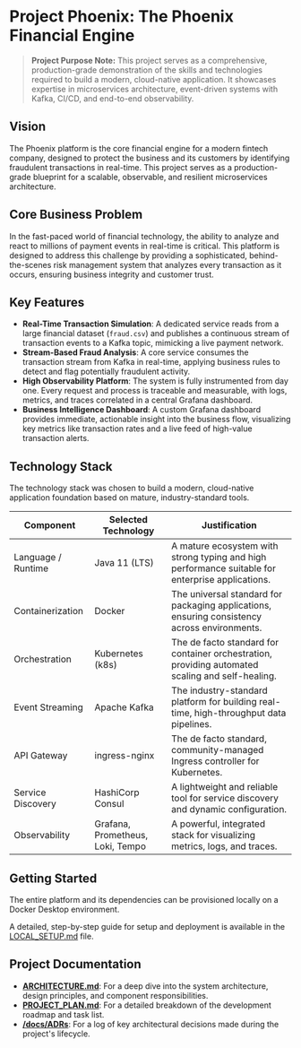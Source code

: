 # Project Phoenix: The Phoenix Financial Engine

> **Project Purpose Note:** This project serves as a comprehensive, production-grade demonstration of the skills and technologies required to build a modern, cloud-native application. It showcases expertise in microservices architecture, event-driven systems with Kafka, CI/CD, and end-to-end observability.

## Vision

The Phoenix platform is the core financial engine for a modern fintech company, designed to protect the business and its customers by identifying fraudulent transactions in real-time. This project serves as a production-grade blueprint for a scalable, observable, and resilient microservices architecture.

## Core Business Problem

In the fast-paced world of financial technology, the ability to analyze and react to millions of payment events in real-time is critical. This platform is designed to address this challenge by providing a sophisticated, behind-the-scenes risk management system that analyzes every transaction as it occurs, ensuring business integrity and customer trust.

## Key Features

* **Real-Time Transaction Simulation**: A dedicated service reads from a large financial dataset (`fraud.csv`) and publishes a continuous stream of transaction events to a Kafka topic, mimicking a live payment network.
* **Stream-Based Fraud Analysis**: A core service consumes the transaction stream from Kafka in real-time, applying business rules to detect and flag potentially fraudulent activity.
* **High Observability Platform**: The system is fully instrumented from day one. Every request and process is traceable and measurable, with logs, metrics, and traces correlated in a central Grafana dashboard.
* **Business Intelligence Dashboard**: A custom Grafana dashboard provides immediate, actionable insight into the business flow, visualizing key metrics like transaction rates and a live feed of high-value transaction alerts.

## Technology Stack

The technology stack was chosen to build a modern, cloud-native application foundation based on mature, industry-standard tools.

| Component           | Selected Technology              | Justification                                                                                                |
| ------------------- | -------------------------------- | ------------------------------------------------------------------------------------------------------------ |
| Language / Runtime  | Java 11 (LTS)                    | A mature ecosystem with strong typing and high performance suitable for enterprise applications.             |
| Containerization    | Docker                           | The universal standard for packaging applications, ensuring consistency across environments.       |
| Orchestration       | Kubernetes (k8s)                 | The de facto standard for container orchestration, providing automated scaling and self-healing.         |
| Event Streaming     | Apache Kafka                     | The industry-standard platform for building real-time, high-throughput data pipelines.             |
| API Gateway         | ingress-nginx                    | The de facto standard, community-managed Ingress controller for Kubernetes.                        |
| Service Discovery   | HashiCorp Consul                 | A lightweight and reliable tool for service discovery and dynamic configuration.                 |
| Observability       | Grafana, Prometheus, Loki, Tempo | A powerful, integrated stack for visualizing metrics, logs, and traces.                          |

## Getting Started

The entire platform and its dependencies can be provisioned locally on a Docker Desktop environment.

A detailed, step-by-step guide for setup and deployment is available in the [LOCAL_SETUP.md](LOCAL_SETUP.md) file.

## Project Documentation

* **[ARCHITECTURE.md](ARCHITECTURE.md)**: For a deep dive into the system architecture, design principles, and component responsibilities.
* **[PROJECT_PLAN.md](PROJECT_PLAN.md)**: For a detailed breakdown of the development roadmap and task list.
* **[/docs/ADRs](/docs/ADRs)**: For a log of key architectural decisions made during the project's lifecycle.